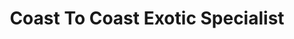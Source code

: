 ---
title: "Coast To Coast Exotic Specialist"
url: /darlington/coast-to-coast-exotic-specialist/
shop: pet
---